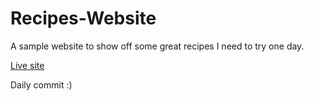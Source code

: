 # Recipes-Website
A sample website to show off some great recipes I need to try one day.

[Live site](https://haunteringj.github.io/odin-recipes/) 

Daily commit :)
